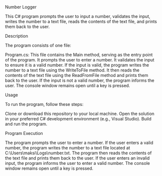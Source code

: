 Number Logger

This C# program prompts the user to input a number, validates the input, writes the number to a text file, reads the contents of the text file, and prints them back to the user.

Description

The program consists of one file:

Program.cs:
This file contains the Main method, serving as the entry point of the program.
It prompts the user to enter a number.
It validates the input to ensure it is a valid number.
If the input is valid, the program writes the number to a text file using the WriteToFile method.
It then reads the contents of the text file using the ReadFromFile method and prints them back to the user.
If the input is not a valid number, the program informs the user.
The console window remains open until a key is pressed.

Usage

To run the program, follow these steps:

Clone or download this repository to your local machine.
Open the solution in your preferred C# development environment (e.g., Visual Studio).
Build and run the program.

Program Execution

The program prompts the user to enter a number.
If the user enters a valid number, the program writes the number to a text file located at C:\Users\maksi\Logs\number.txt.
The program then reads the contents of the text file and prints them back to the user.
If the user enters an invalid input, the program informs the user to enter a valid number.
The console window remains open until a key is pressed.

